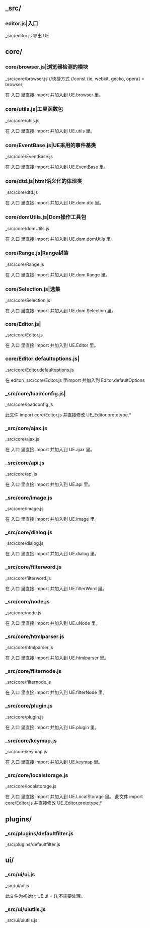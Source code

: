 ## _src/

### editor.js|入口
_src/editor.js
导出 UE

## core/

### core/browser.js|浏览器检测的模块
_src/core/browser.js
//快捷方式
//const {ie, webkit, gecko, opera} = browser;

在 入口 里直接 import 并加入到 UE.browser 里。

### core/utils.js|工具函数包
_src/core/utils.js

在 入口 里直接 import 并加入到 UE.utils 里。

### core/EventBase.js|UE采用的事件基类
_src/core/EventBase.js

在 入口 里直接 import 并加入到 UE.EventBase 里。

### core/dtd.js|html语义化的体现类
_src/core/dtd.js

在 入口 里直接 import 并加入到 UE.dom.dtd 里。


### core/domUtils.js|Dom操作工具包
_src/core/domUtils.js

在 入口 里直接 import 并加入到 UE.dom.domUtils 里。

### core/Range.js|Range封装
_src/core/Range.js

在 入口 里直接 import 并加入到 UE.dom.Range 里。

### core/Selection.js|选集
_src/core/Selection.js

在 入口 里直接 import 并加入到 UE.dom.Selection 里。

### core/Editor.js|
_src/core/Editor.js

在 入口 里直接 import 并加入到 UE.Editor 里。

### core/Editor.defaultoptions.js|
_src/core/Editor.defaultoptions.js

在 editor/_src/core/Editor.js 里import 并加入到 Editor.defaultOptions

### _src/core/loadconfig.js|
_src/core/loadconfig.js

此文件 import core/Editor.js 并直接修改 UE_Editor.prototype.*

### _src/core/ajax.js
_src/core/ajax.js

在 入口 里直接 import 并加入到 UE.ajax 里。

### _src/core/api.js
_src/core/api.js

在 入口 里直接 import 并加入到 UE.api 里。

### _src/core/image.js
_src/core/image.js

在 入口 里直接 import 并加入到 UE.image 里。

### _src/core/dialog.js
_src/core/dialog.js

在 入口 里直接 import 并加入到 UE.dialog 里。

### _src/core/filterword.js
_src/core/filterword.js

在 入口 里直接 import 并加入到 UE.filterWord 里。

### _src/core/node.js
_src/core/node.js

在 入口 里直接 import 并加入到 UE.uNode 里。


### _src/core/htmlparser.js
_src/core/htmlparser.js

在 入口 里直接 import 并加入到 UE.htmlparser 里。

### _src/core/filternode.js
_src/core/filternode.js

在 入口 里直接 import 并加入到 UE.filterNode 里。

### _src/core/plugin.js
_src/core/plugin.js

在 入口 里直接 import 并加入到 UE.plugin 里。

### _src/core/keymap.js
_src/core/keymap.js

在 入口 里直接 import 并加入到 UE.keymap 里。

### _src/core/localstorage.js
_src/core/localstorage.js

在 入口 里直接 import 并加入到 UE.LocalStorage 里。
此文件 import core/Editor.js 并直接修改 UE_Editor.prototype.*

## plugins/

### _src/plugins/defaultfilter.js
_src/plugins/defaultfilter.js

## ui/

### _src/ui/ui.js
_src/ui/ui.js

此文件为初始化 UE.ui = {},不需要处理。

### _src/ui/uiutils.js
_src/ui/uiutils.js

